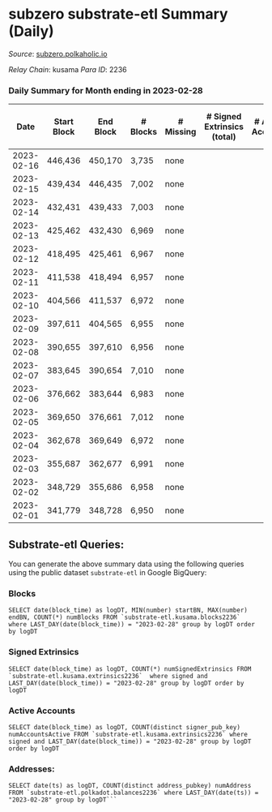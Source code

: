 # subzero substrate-etl Summary (Daily)

_Source_: [subzero.polkaholic.io](https://subzero.polkaholic.io)

*Relay Chain*: kusama
*Para ID*: 2236



### Daily Summary for Month ending in 2023-02-28


| Date | Start Block | End Block | # Blocks | # Missing | # Signed Extrinsics (total) | # Active Accounts | # Addresses with Balances | # Events | # Transfers | # XCM Transfers In | # XCM Transfers Out |
| ---- | ----------- | --------- | -------- | --------- | --------------------------- | ----------------- | ------------------------- | -------- | ----------- | ------------------ | ------------------- |
| 2023-02-16 | 446,436 | 450,170 | 3,735 | none  |  |  |  | 7,472 |   |   |   |
| 2023-02-15 | 439,434 | 446,435 | 7,002 | none  |  |  | 9 | 14,011 |   |   |   |
| 2023-02-14 | 432,431 | 439,433 | 7,003 | none  |  |  | 9 | 14,013 |   |   |   |
| 2023-02-13 | 425,462 | 432,430 | 6,969 | none  |  |  | 9 | 13,945 |   |   |   |
| 2023-02-12 | 418,495 | 425,461 | 6,967 | none  |  |  | 9 | 13,941 |   |   |   |
| 2023-02-11 | 411,538 | 418,494 | 6,957 | none  |  |  | 9 | 13,921 |   |   |   |
| 2023-02-10 | 404,566 | 411,537 | 6,972 | none  |  |  | 9 | 13,951 |   |   |   |
| 2023-02-09 | 397,611 | 404,565 | 6,955 | none  |  |  | 9 | 13,918 |   |   |   |
| 2023-02-08 | 390,655 | 397,610 | 6,956 | none  |  |  | 9 |  |   |   |   |
| 2023-02-07 | 383,645 | 390,654 | 7,010 | none  |  |  | 9 | 14,027 |   |   |   |
| 2023-02-06 | 376,662 | 383,644 | 6,983 | none  |  |  | 9 |  |   |   |   |
| 2023-02-05 | 369,650 | 376,661 | 7,012 | none  |  |  | 9 | 14,031 |   |   |   |
| 2023-02-04 | 362,678 | 369,649 | 6,972 | none  |  |  | 9 | 13,951 |   |   |   |
| 2023-02-03 | 355,687 | 362,677 | 6,991 | none  |  |  | 9 | 13,989 |   |   |   |
| 2023-02-02 | 348,729 | 355,686 | 6,958 | none  |  |  | 9 | 13,924 |   |   |   |
| 2023-02-01 | 341,779 | 348,728 | 6,950 | none  |  |  | 9 | 13,907 |   |   |   |

## Substrate-etl Queries:
You can generate the above summary data using the following queries using the public dataset `substrate-etl` in Google BigQuery:


### Blocks
```
SELECT date(block_time) as logDT, MIN(number) startBN, MAX(number) endBN, COUNT(*) numBlocks FROM `substrate-etl.kusama.blocks2236`  where LAST_DAY(date(block_time)) = "2023-02-28" group by logDT order by logDT
```


### Signed Extrinsics
```
SELECT date(block_time) as logDT, COUNT(*) numSignedExtrinsics FROM `substrate-etl.kusama.extrinsics2236`  where signed and LAST_DAY(date(block_time)) = "2023-02-28" group by logDT order by logDT
```


### Active Accounts
```
SELECT date(block_time) as logDT, COUNT(distinct signer_pub_key) numAccountsActive FROM `substrate-etl.kusama.extrinsics2236` where signed and LAST_DAY(date(block_time)) = "2023-02-28" group by logDT order by logDT
```


### Addresses:
```
SELECT date(ts) as logDT, COUNT(distinct address_pubkey) numAddress FROM `substrate-etl.polkadot.balances2236` where LAST_DAY(date(ts)) = "2023-02-28" group by logDT```

